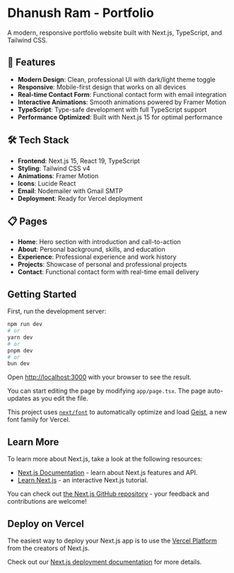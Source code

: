 # Dhanush Ram - Portfolio

A modern, responsive portfolio website built with Next.js, TypeScript, and Tailwind CSS.

## 🚀 Features

- **Modern Design**: Clean, professional UI with dark/light theme toggle
- **Responsive**: Mobile-first design that works on all devices
- **Real-time Contact Form**: Functional contact form with email integration
- **Interactive Animations**: Smooth animations powered by Framer Motion
- **TypeScript**: Type-safe development with full TypeScript support
- **Performance Optimized**: Built with Next.js 15 for optimal performance

## 🛠️ Tech Stack

- **Frontend**: Next.js 15, React 19, TypeScript
- **Styling**: Tailwind CSS v4
- **Animations**: Framer Motion
- **Icons**: Lucide React
- **Email**: Nodemailer with Gmail SMTP
- **Deployment**: Ready for Vercel deployment

## 📋 Pages

- **Home**: Hero section with introduction and call-to-action
- **About**: Personal background, skills, and education
- **Experience**: Professional experience and work history
- **Projects**: Showcase of personal and professional projects
- **Contact**: Functional contact form with real-time email delivery

## Getting Started

First, run the development server:

```bash
npm run dev
# or
yarn dev
# or
pnpm dev
# or
bun dev
```

Open [http://localhost:3000](http://localhost:3000) with your browser to see the result.

You can start editing the page by modifying `app/page.tsx`. The page auto-updates as you edit the file.

This project uses [`next/font`](https://nextjs.org/docs/app/building-your-application/optimizing/fonts) to automatically optimize and load [Geist](https://vercel.com/font), a new font family for Vercel.

## Learn More

To learn more about Next.js, take a look at the following resources:

- [Next.js Documentation](https://nextjs.org/docs) - learn about Next.js features and API.
- [Learn Next.js](https://nextjs.org/learn) - an interactive Next.js tutorial.

You can check out [the Next.js GitHub repository](https://github.com/vercel/next.js) - your feedback and contributions are welcome!

## Deploy on Vercel

The easiest way to deploy your Next.js app is to use the [Vercel Platform](https://vercel.com/new?utm_medium=default-template&filter=next.js&utm_source=create-next-app&utm_campaign=create-next-app-readme) from the creators of Next.js.

Check out our [Next.js deployment documentation](https://nextjs.org/docs/app/building-your-application/deploying) for more details.
